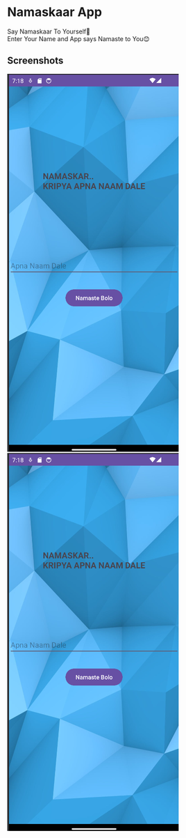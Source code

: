 # Namaskaar App

Say Namaskaar To Yourself🙏\
Enter Your Name and App says Namaste to You😊






## Screenshots

![Screenshot1](Screenshots/ss1.png)
![Screenshot1](Screenshots/ss1.png)